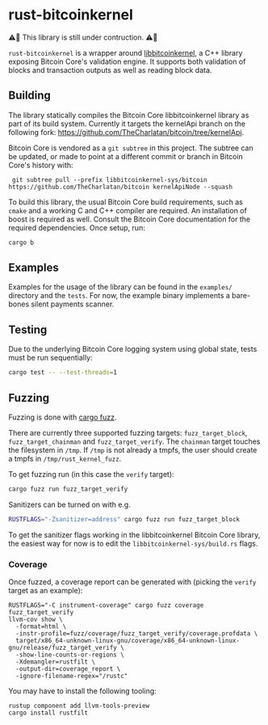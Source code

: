 # rust-bitcoinkernel

:warning::construction: This library is still under contruction. :warning::construction:

`rust-bitcoinkernel` is a wrapper around
[libbitcoinkernel](https://github.com/bitcoin/bitcoin/issues/24303), a C++
library exposing Bitcoin Core's validation engine. It supports both validation
of blocks and transaction outputs as well as reading block data.

## Building

The library statically compiles the Bitcoin Core libbitcoinkernel library as
part of its build system. Currently it targets the kernelApi branch on the
following fork: https://github.com/TheCharlatan/bitcoin/tree/kernelApi.

Bitcoin Core is vendored as a `git subtree` in this project. The subtree can
be updated, or made to point at a different commit or branch in Bitcoin Core's
history with:

```
 git subtree pull --prefix libbitcoinkernel-sys/bitcoin https://github.com/TheCharlatan/bitcoin kernelApiNode --squash
```

To build this library, the usual Bitcoin Core build requirements, such as
`cmake` and a working C and C++ compiler are required. An installation of boost
is required as well. Consult the Bitcoin Core documentation for the required
dependencies. Once setup, run:

```bash
cargo b
```

## Examples

Examples for the usage of the library can be found in the `examples/` directory
and the `tests`. For now, the example binary implements a bare-bones silent
payments scanner.

## Testing

Due to the underlying Bitcoin Core logging system using global state, tests must be run sequentially:

```bash
cargo test -- --test-threads=1
```

## Fuzzing

Fuzzing is done with [cargo fuzz](https://github.com/rust-fuzz/cargo-fuzz).

There are currently three supported fuzzing targets: `fuzz_target_block`,
`fuzz_target_chainman` and `fuzz_target_verify`. The `chainman` target touches
the filesystem in `/tmp`. If `/tmp` is not already a tmpfs, the user should
create a tmpfs in `/tmp/rust_kernel_fuzz`.

To get fuzzing run (in this case the `verify` target):

```bash
cargo fuzz run fuzz_target_verify
```

Sanitizers can be turned on with e.g.
```bash
RUSTFLAGS="-Zsanitizer=address" cargo fuzz run fuzz_target_block
```

To get the sanitizer flags working in the libbitcoinkernel Bitcoin Core
library, the easiest way for now is to edit the `libbitcoinkernel-sys/build.rs`
flags.

### Coverage

Once fuzzed, a coverage report can be generated with (picking the `verify`
target as an example):
```
RUSTFLAGS="-C instrument-coverage" cargo fuzz coverage fuzz_target_verify
llvm-cov show \
  -format=html \
  -instr-profile=fuzz/coverage/fuzz_target_verify/coverage.profdata \
  target/x86_64-unknown-linux-gnu/coverage/x86_64-unknown-linux-gnu/release/fuzz_target_verify \
  -show-line-counts-or-regions \
  -Xdemangler=rustfilt \
  -output-dir=coverage_report \
  -ignore-filename-regex="/rustc"
```

You may have to install the following tooling:
```
rustup component add llvm-tools-preview
cargo install rustfilt
```

